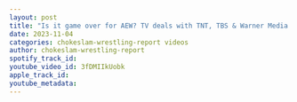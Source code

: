```yaml
---
layout: post
title: "Is it game over for AEW? TV deals with TNT, TBS & Warner Media at risk?  Ep#168"
date: 2023-11-04
categories: chokeslam-wrestling-report videos
author: chokeslam-wrestling-report
spotify_track_id: 
youtube_video_id: 3fDMIIkUobk
apple_track_id: 
youtube_metadata: 
---
```

